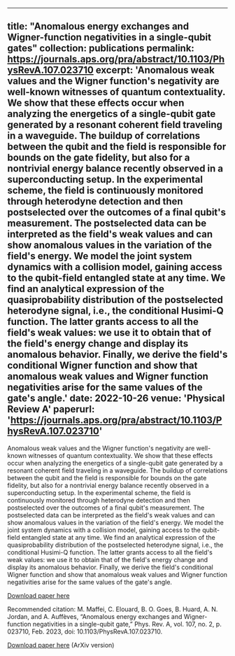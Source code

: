 

---
title: "Anomalous energy exchanges and Wigner-function negativities in a single-qubit gates"
collection: publications
permalink: https://journals.aps.org/pra/abstract/10.1103/PhysRevA.107.023710
excerpt: 'Anomalous weak values and the Wigner function's negativity are well-known witnesses of quantum contextuality. We show that these effects occur when analyzing the energetics of a single-qubit gate generated by a resonant coherent field traveling in a waveguide. The buildup of correlations between the qubit and the field is responsible for bounds on the gate fidelity, but also for a nontrivial energy balance recently observed in a superconducting setup. In the experimental scheme, the field is continuously monitored through heterodyne detection and then postselected over the outcomes of a final qubit's measurement. The postselected data can be interpreted as the field's weak values and can show anomalous values in the variation of the field's energy. We model the joint system dynamics with a collision model, gaining access to the qubit-field entangled state at any time. We find an analytical expression of the quasiprobability distribution of the postselected heterodyne signal, i.e., the conditional Husimi-Q function. The latter grants access to all the field's weak values: we use it to obtain that of the field's energy change and display its anomalous behavior. Finally, we derive the field's conditional Wigner function and show that anomalous weak values and Wigner function negativities arise for the same values of the gate's angle.'
date: 2022-10-26
venue: 'Physical Review A'
paperurl: 'https://journals.aps.org/pra/abstract/10.1103/PhysRevA.107.023710'
---
Anomalous weak values and the Wigner function's negativity are well-known witnesses of quantum contextuality. We show that these effects occur when analyzing the energetics of a single-qubit gate generated by a resonant coherent field traveling in a waveguide. The buildup of correlations between the qubit and the field is responsible for bounds on the gate fidelity, but also for a nontrivial energy balance recently observed in a superconducting setup. In the experimental scheme, the field is continuously monitored through heterodyne detection and then postselected over the outcomes of a final qubit's measurement. The postselected data can be interpreted as the field's weak values and can show anomalous values in the variation of the field's energy. We model the joint system dynamics with a collision model, gaining access to the qubit-field entangled state at any time. We find an analytical expression of the quasiprobability distribution of the postselected heterodyne signal, i.e., the conditional Husimi-Q function. The latter grants access to all the field's weak values: we use it to obtain that of the field's energy change and display its anomalous behavior. Finally, we derive the field's conditional Wigner function and show that anomalous weak values and Wigner function negativities arise for the same values of the gate's angle.

[Download paper here](https://arxiv.org/abs/2210.05323)

Recommended citation: M. Maffei, C. Elouard, B. O. Goes, B. Huard, A. N. Jordan, and A. Auffèves, “Anomalous energy exchanges and Wigner-function negativities in a single-qubit gate,” Phys. Rev. A, vol. 107, no. 2, p. 023710, Feb. 2023, doi: 10.1103/PhysRevA.107.023710.


[Download paper here](https://arxiv.org/abs/2210.05323) (ArXiv version)
